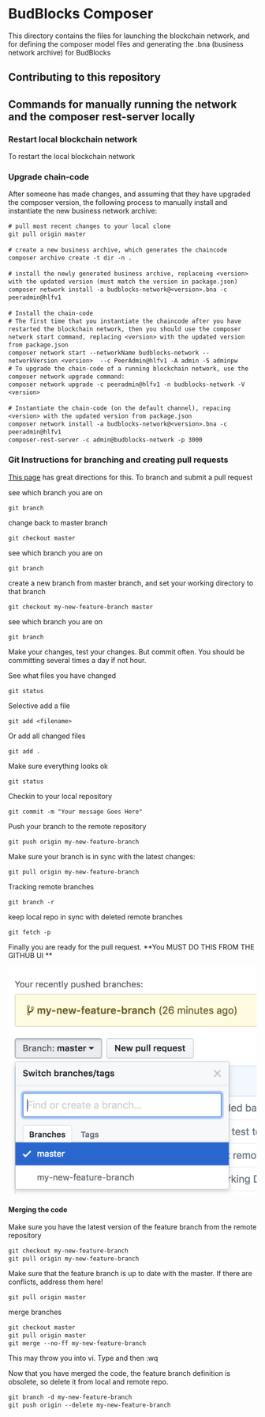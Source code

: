 # BudBlocks Composer

This directory contains the files for launching the blockchain network, and for defining the composer model files and generating the .bna (business network archive) for BudBlocks


## Contributing to this repository


## Commands for manually running the network and the composer rest-server locally

### Restart local blockchain network
To restart the local blockchain network

### Upgrade chain-code
After someone has made changes, and assuming that they have upgraded the composer version, the following process to manually install and instantiate the new business network archive:

```
# pull most recent changes to your local clone
git pull origin master

# create a new business archive, which generates the chaincode
composer archive create -t dir -n .

# install the newly generated business archive, replaceing <version> with the updated version (must match the version in package.json)
composer network install -a budblocks-network@<version>.bna -c peeradmin@hlfv1

# Install the chain-code
# The first time that you instantiate the chaincode after you have restarted the blockchain network, then you should use the composer network start command, replacing <version> with the updated version from package.json
composer network start --networkName budblocks-network --networkVersion <version>  --c PeerAdmin@hlfv1 -A admin -S adminpw
# To upgrade the chain-code of a running blockchain network, use the composer network upgrade command:
composer network upgrade -c peeradmin@hlfv1 -n budblocks-network -V <version>

# Instantiate the chain-code (on the default channel), repacing <version> with the updated version from package.json
composer network install -a budblocks-network@<version>.bna -c peeradmin@hlfv1
composer-rest-server -c admin@budblocks-network -p 3000
```

### Git Instructions for branching and creating pull requests
[This page](https://gist.github.com/blackfalcon/8428401) has great directions for this.
To branch and submit a pull request

see which branch you are on
```
git branch
```
change back to master branch
```
git checkout master
```
see which branch you are on
```
git branch
```
create a new branch from master branch, and set your working directory to that branch
```
git checkout my-new-feature-branch master
```
see which branch you are on
```
git branch
```
Make your changes, test your changes.  But commit often.  You should be committing several times a day if not hour.

See what files you have changed
```
git status
```

Selective add a file
```
git add <filename>
```

Or add all changed files

```
git add .
```

Make sure everything looks ok
```
git status
```
Checkin to your local repository
```
git commit -m "Your message Goes Here"
```
Push your branch to the remote repository
```
git push origin my-new-feature-branch
```
Make sure your branch is in sync with the latest changes:
```
git pull origin my-new-feature-branch
```
Tracking remote branches
```
git branch -r
```
keep local repo in sync with deleted remote branches
```
git fetch -p
```

Finally you are ready for the pull request. **You MUST DO THIS FROM THE GITHUB UI **

![githubbranches](./media/githubbranches.png)

#### Merging the code

Make sure you have the latest version of the feature branch from the remote repository

```
git checkout my-new-feature-branch
git pull origin my-new-feature-branch
```
Make sure that the feature branch is up to date with the master.  If there are conflicts, address them here!
```
git pull origin master
```
merge branches
```
git checkout master
git pull origin master
git merge --no-ff my-new-feature-branch
```
This may throw you into vi.  Type <esc> and then :wq

Now that you have merged the code, the feature branch definition is obsolete, so delete it  from local and remote repo.

```
git branch -d my-new-feature-branch
git push origin --delete my-new-feature-branch
```

